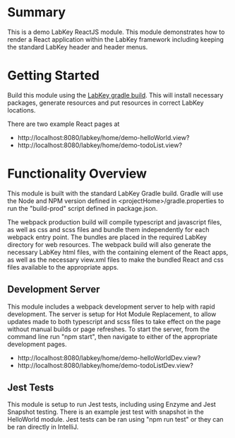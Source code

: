 # Summary
This is a demo LabKey ReactJS module. This module demonstrates how to render a React application within the LabKey framework 
including keeping the standard LabKey header and header menus.

<a name="gettingStarted"></a>
# Getting Started
Build this module using the [LabKey gradle build]. This will install necessary packages, generate resources and put resources in correct LabKey locations.

There are two example React pages at
- http://localhost:8080/labkey/home/demo-helloWorld.view?
- http://localhost:8080/labkey/home/demo-todoList.view?


<a name="functionality"></a>
# Functionality Overview
This module is built with the standard LabKey Gradle build. Gradle will use the Node and NPM version defined in \<projectHome\>/gradle.properties 
to run the "build-prod" script defined in package.json.

The webpack production build will compile typescript and javascript files, as well as css and scss files and bundle them independently 
for each webpack entry point.  The bundles are placed in the required LabKey directory for web resources.  The webpack build will also 
generate the necessary LabKey html files, with the containing element of the React apps, as well as the necessary view.xml files 
to make the bundled React and css files available to the appropriate apps.

<a name="devServer"></a>
## Development Server
This module includes a webpack development server to help with rapid development.  The server is setup for Hot Module Replacement, 
to allow updates made to both typescript and scss files to take effect on the page without manual builds or page refreshes. To 
start the server, from the command line run "npm start", then navigate to either of the appropriate development pages.
- http://localhost:8080/labkey/home/demo-helloWorldDev.view?
- http://localhost:8080/labkey/home/demo-todoListDev.view?

<a name="jest"></a>
## Jest Tests
This module is setup to run Jest tests, including using Enzyme and Jest Snapshot testing. There is an example jest test with 
snapshot in the HelloWorld module.  Jest tests can be ran using "npm run test" or they can be ran directly in IntelliJ.

    
[LabKey gradle build]: https://www.labkey.org/Documentation/wiki-page.view?name=gradleBuild    